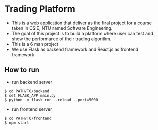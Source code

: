 # Trading Platform
- This is a web application that deliver as the final project for a course taken in CSIE, NTU named Software Engineering.
- The goal of this project is to build a platform where user can test and show the performance of their trading algorithm.
- This is a 6 man project
- We use Flask as backend framework and React.js as frontend framework
## How to run
- run backend server
```shell
$ cd PATH/TO/backend
$ set FLASK_APP main.py
$ python -m flask run --reload --port=5000
```
- run frontend server
```shell
$ cd PATH/TO/frontend
$ npm start
```

